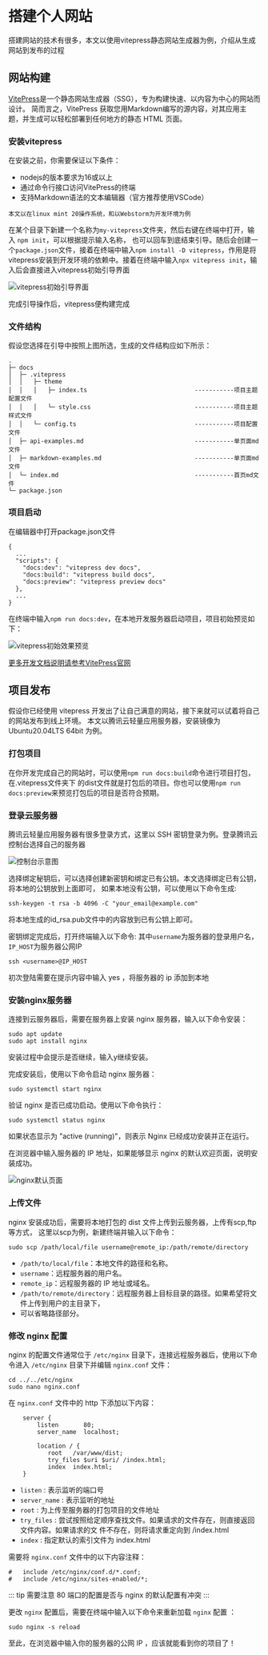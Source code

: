 # 搭建个人网站

搭建网站的技术有很多，本文以使用vitepress静态网站生成器为例，介绍从生成网站到发布的过程

## 网站构建

[VitePress](https://vitepress.dev/)是一个静态网站生成器（SSG），专为构建快速、以内容为中心的网站而设计。
简而言之，VitePress 获取您用Markdown编写的源内容，对其应用主题，并生成可以轻松部署到任何地方的静态 HTML 页面。

### 安装vitepress

在安装之前，你需要保证以下条件：

- nodejs的版本要求为16或以上
- 通过命令行接口访问VitePress的终端
- 支持Markdown语法的文本编辑器（官方推荐使用VSCode）

`本文以在linux mint 20操作系统，和以Webstorm为开发环境为例`

在某个目录下新建一个名称为`my-vitepress`文件夹，然后右键在终端中打开，输入 `npm init`，可以根据提示输入名称，
也可以回车到底结束引导。随后会创建一个`package.json`文件，接着在终端中输入`npm install -D vitepress`，作用是将
vitepress安装到开发环境的依赖中。接着在终端中输入`npx vitepress init`，输入后会直接进入vitepress初始引导界面

![vitepress初始引导界面](./images/vitepress-init.jpg)

完成引导操作后，vitepress便构建完成

### 文件结构

假设您选择在引导中按照上图所选，生成的文件结构应如下所示：

```
.
├─ docs
│  ├─ .vitepress
│  │   ├─ theme
│  │   │   ├─ index.ts                              -----------项目主题配置文件
│  │   │   └─ style.css                             -----------项目主题样式文件
│  │   └─ config.ts                                 -----------项目配置文件
│  ├─ api-examples.md                               -----------单页面md文件
│  ├─ markdown-examples.md                          -----------单页面md文件
│  └─ index.md                                      -----------首页md文件
└─ package.json
```

### 项目启动

在编辑器中打开package.json文件

```
{
  ...
  "scripts": {
    "docs:dev": "vitepress dev docs",
    "docs:build": "vitepress build docs",
    "docs:preview": "vitepress preview docs"
  },
  ...
}
```
在终端中输入`npm run docs:dev`，在本地开发服务器启动项目，项目初始预览如下：

![vitepress初始效果预览](./images/vitepress.png)

[更多开发文档说明请参考VitePress官网](https://vitepress.dev/guide/what-is-vitepress)

## 项目发布

假设你已经使用 vitepress 开发出了让自己满意的网站，接下来就可以试着将自己的网站发布到线上环境。
本文以腾讯云轻量应用服务器，安装镜像为 Ubuntu20.04LTS 64bit 为例。

### 打包项目

在你开发完成自己的网站时，可以使用`npm run docs:build`命令进行项目打包，在.vitepress文件夹下
的dist文件就是打包后的项目。你也可以使用`npm run docs:preview`来预览打包后的项目是否符合预期。

### 登录云服务器

腾讯云轻量应用服务器有很多登录方式，这里以 SSH 密钥登录为例。登录腾讯云控制台选择自己的服务器

![控制台示意图](./images/tencent-console.png)

选择绑定秘钥后，可以选择创建新密钥和绑定已有公钥。本文选择绑定已有公钥，将本地的公钥放到上面即可，
如果本地没有公钥，可以使用以下命令生成:

```shell
ssh-keygen -t rsa -b 4096 -C "your_email@example.com"
```
将本地生成的id_rsa.pub文件中的内容放到已有公钥上即可。

密钥绑定完成后，打开终端输入以下命令: 其中`username`为服务器的登录用户名，`IP_HOST`为服务器公网IP

```shell
ssh <username>@IP_HOST
```
初次登陆需要在提示内容中输入 yes ，将服务器的 ip 添加到本地

### 安装nginx服务器

连接到云服务器后，需要在服务器上安装 nginx 服务器，输入以下命令安装：

```shell
sudo apt update
sudo apt install nginx
```
安装过程中会提示是否继续，输入y继续安装。

完成安装后，使用以下命令启动 nginx 服务器：

```shell
sudo systemctl start nginx
```

验证 nginx 是否已成功启动。使用以下命令执行：

```shell
sudo systemctl status nginx
```
如果状态显示为 "active (running)"，则表示 Nginx 已经成功安装并正在运行。

在浏览器中输入服务器的 IP 地址，如果能够显示 nginx 的默认欢迎页面，说明安装成功。

![nginx默认页面](./images/nginx.png)

### 上传文件

nginx 安装成功后，需要将本地打包的 dist 文件上传到云服务器，上传有scp,ftp等方式，
这里以scp为例，新建终端并输入以下命令：

```shell
sudo scp /path/local/file username@remote_ip:/path/remote/directory
```
- `/path/to/local/file`：本地文件的路径和名称。
- `username`：远程服务器的用户名。
- `remote_ip`：远程服务器的 IP 地址或域名。
- `/path/to/remote/directory`：远程服务器上目标目录的路径。如果希望将文件上传到用户的主目录下，
- 可以省略路径部分。

### 修改 nginx 配置

nginx 的配置文件通常位于 `/etc/nginx` 目录下，连接远程服务器后，使用以下命令进入 `/etc/nginx` 
目录下并编辑 `nginx.conf` 文件：

```shell
cd ../../etc/nginx
sudo nano nginx.conf
```
在 `nginx.conf` 文件中的 http 下添加以下内容：

```
    server {
        listen       80;
        server_name  localhost;

        location / {
           root   /var/www/dist;
           try_files $uri $uri/ /index.html;
           index  index.html;
    }
```
- `listen` : 表示监听的端口号
- `server_name` : 表示监听的地址
- `root` : 为上传至服务器的打包项目的文件地址
- `try_files` : 尝试按照给定顺序查找文件。如果请求的文件存在，则直接返回文件内容。如果请求的文
件不存在，则将请求重定向到 /index.html
- `index` : 指定默认的索引文件为 index.html

需要将 `nginx.conf` 文件中的以下内容注释：

```
#	include /etc/nginx/conf.d/*.conf;
#	include /etc/nginx/sites-enabled/*;
```
::: tip
需要注意 80 端口的配置是否与 nginx 的默认配置有冲突
:::

更改 `nginx` 配置后，需要在终端中输入以下命令来重新加载 `nginx` 配置 ：
```shell
sudo nginx -s reload
```
至此，在浏览器中输入你的服务器的公网 IP ，应该就能看到你的项目了！